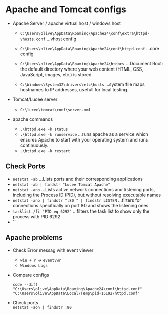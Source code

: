 # Apache and Tomcat configs

- Apache Server / apache virtual host / windows host
  - `C:\Users\olive\AppData\Roaming\Apache24\conf\extra\httpd-vhosts.conf`  ...vhost config
  - `C:\Users\olive\AppData\Roaming\Apache24\conf\httpd.conf`  ...core config
  - `C:\Users\olive\AppData\Roaming\Apache24\htdocs`  ...Document Root: the default directory where your web content (HTML, CSS, JavaScript, images, etc.) is stored.

  - `C:\Windows\System32\drivers\etc\hosts`  ...system file maps hostnames to IP addresses, usefull for local testing.

- Tomcat/Lucee server
  - `C:\lucee\tomcat\conf\server.xml`

- apache commands
  - `.\httpd.exe -k status`
  - `.\httpd.exe -k runservice`  ...runs apache as a service which ensures Apache to start with your operating system and runs continuously.
  - `.\httpd.exe -k restart`

## Check Ports

- `netstat -ab` ...Lists ports and their corresponding applications
- `netstat -ab | findstr "Lucee Tomcat Apache"`
- `netstat -ano` ...Lists active network connections and listening ports, including the Process ID (PID), but without resolving executable names
- `netstat -ano | findstr ":80 " | findstr LISTEN`  ...filters for connections specifically on port 80 and shows the listening ones
- `tasklist /fi "PID eq 6292"` ...filters the task list to show only the process with PID 6292
- ``

## Apache problems

- Check Error messag with event viewer
  - `win + r` -> `eventvwr`
  - `Windows Logs`

- Compare configs  

  ```shell
  code --diff "C:\Users\olive\AppData\Roaming\Apache24\conf\httpd.conf" "C:\Users\olive\AppData\Local\Temp\pid-15192\httpd.conf"

  ```

- Check ports  
  `netstat -aon | findstr :80`
